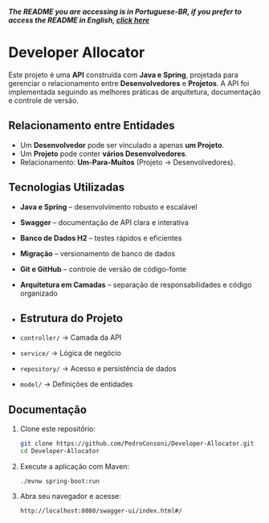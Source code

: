 ***The README you are accessing is in Portuguese-BR, if you prefer to access the README in English, [click here](README.md)***

# Developer Allocator

Este projeto é uma **API** construída com **Java e Spring**, projetada para gerenciar o relacionamento entre **Desenvolvedores** e **Projetos**.
A API foi implementada seguindo as melhores práticas de arquitetura, documentação e controle de versão.

## Relacionamento entre Entidades
- Um **Desenvolvedor** pode ser vinculado a apenas **um Projeto**.
- Um **Projeto** pode conter **vários Desenvolvedores**.
- Relacionamento: **Um-Para-Muitos** (Projeto → Desenvolvedores).

## Tecnologias Utilizadas
- **Java e Spring** – desenvolvimento robusto e escalável
- **Swagger** – documentação de API clara e interativa
- **Banco de Dados H2** – testes rápidos e eficientes
- **Migração** – versionamento de banco de dados
- **Git e GitHub** – controle de versão de código-fonte
- **Arquitetura em Camadas** – separação de responsabilidades e código organizado

- ## Estrutura do Projeto
- `controller/` → Camada da API
- `service/` → Lógica de negócio
- `repository/` → Acesso e persistência de dados
- `model/` → Definições de entidades

## Documentação
1. Clone este repositório:
   ```bash
   git clone https://github.com/PedroConsoni/Developer-Allocator.git
   cd Developer-Allocator
   ```
2. Execute a aplicação com Maven:
      ```
      ./mvnw spring-boot:run
      ```
3. Abra seu navegador e acesse:
   ```
   http://localhost:8080/swagger-ui/index.html#/
   ```
